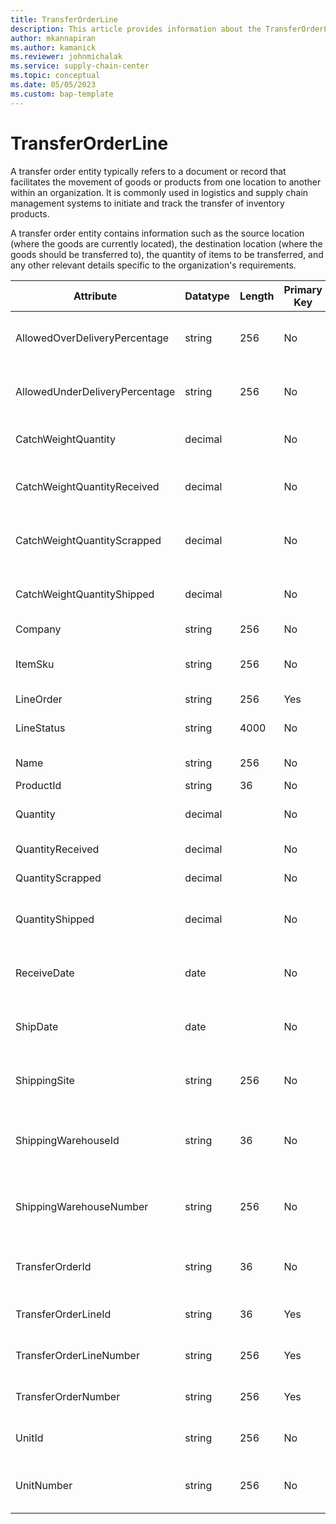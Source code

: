 ```yaml
---
title: TransferOrderLine
description: This article provides information about the TransferOrderLine entity.
author: mkannapiran
ms.author: kamanick
ms.reviewer: johnmichalak
ms.service: supply-chain-center
ms.topic: conceptual
ms.date: 05/05/2023
ms.custom: bap-template
---
```


# **TransferOrderLine**

A transfer order entity typically refers to a document or record that facilitates the movement of goods or products from one location to another within an organization. It is commonly used in logistics and supply chain management systems to initiate and track the transfer of inventory products.

A transfer order entity contains information such as the source location (where the goods are currently located), the destination location (where the goods should be transferred to), the quantity of items to be transferred, and any other relevant details specific to the organization's requirements.


|	Attribute	|	Datatype	|	Length	|	Primary Key	|	Description	|
|---------------|--------|------|----------|-----------|
|	AllowedOverDeliveryPercentage	|	string	|	256	|	No	|	Allowed over delivery percentage	|
|	AllowedUnderDeliveryPercentage	|	string	|	256	|	No	|	Allowed under weight percentage	|
|	CatchWeightQuantity	|	decimal	|		|	No	|	Catch weight quantity	|
|	CatchWeightQuantityReceived	|	decimal	|		|	No	|	Catch weight of the quantity received	|
|	CatchWeightQuantityScrapped	|	decimal	|		|	No	|	Catch weight of the quantity scrapped	|
|	CatchWeightQuantityShipped	|	decimal	|		|	No	|	Catch weight of the quantity shipped	|
|	Company	|	string	|	256	|	No	|	Company	|
|	ItemSku	|	string	|	256	|	No	|	Stock keeping unit of the product	|
|	LineOrder	|	string	|	256	|	Yes	|	Line order	|
|	LineStatus	|	string	|	4000	|	No	|	Transfer order line status	|
|	Name	|	string	|	256	|	No	|	Name of the product	|
|	ProductId	|	string	|	36	|	No	|	Product Id	|
|	Quantity	|	decimal	|		|	No	|	Transfer order quantity	|
|	QuantityReceived	|	decimal	|		|	No	|	Received quantity	|
|	QuantityScrapped	|	decimal	|		|	No	|	Scrapped quantity 	|
|	QuantityShipped	|	decimal	|		|	No	|	Shipped quantity of the transfer order line	|
|	ReceiveDate	|	date	|		|	No	|	Receive date of the transfer order	|
|	ShipDate	|	date	|		|	No	|	Ship date of the transfer order	|
|	ShippingSite	|	string	|	256	|	No	|	Shipping site of the transfer order line	|
|	ShippingWarehouseId	|	string	|	36	|	No	|	Shipping warehouse Id of the transfer order line	|
|	ShippingWarehouseNumber	|	string	|	256	|	No	|	Shipping warehouse number of the transfer order line	|
|	TransferOrderId	|	string	|	36	|	No	|	Unique Id of the transfer order	|
|	TransferOrderLineId	|	string	|	36	|	Yes	|	Transfer Order Line Id	|
|	TransferOrderLineNumber	|	string	|	256	|	Yes	|	Transfer order line number	|
|	TransferOrderNumber	|	string	|	256	|	Yes	|	Transfer order number	|
|	UnitId	|	string	|	256	|	No	|	Unit Id of the transfer order line	|
|	UnitNumber	|	string	|	256	|	No	|	Unit number of thetransfer order line	|
